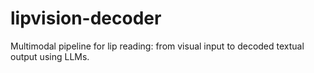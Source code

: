 # lipvision-decoder
Multimodal pipeline for lip reading: from visual input to decoded textual output using LLMs.
